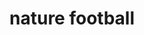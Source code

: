 ---
pid: mx247
title: nature football
location_transcription: City hall
coordinates: "[-75.163757811522, 39.952233969848]"
zipcode: '19143'
gen_neighborhood: West Philadelphia
neighborhood: University City
outside_phl: 
age: '9'
age_range: 6-13
instagram: 
image_file_name: mx_247.jpg
proposal_transcription: 
topic: Environment,Sports
topic_summary: 0, 0
type: Interactive,Park,Playground
keywords_other: Football, Green Space, Nature
credit: Christopher
image_labels: 
twitter: 
facebook: 
permalink: "/monuments/mx247/"
layout: item-page
---